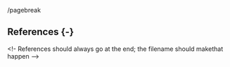 /pagebreak 
## References {-} 
<!- References should always go at the end; the
filename should makethat happen --> 

<div id="refs"></div>
